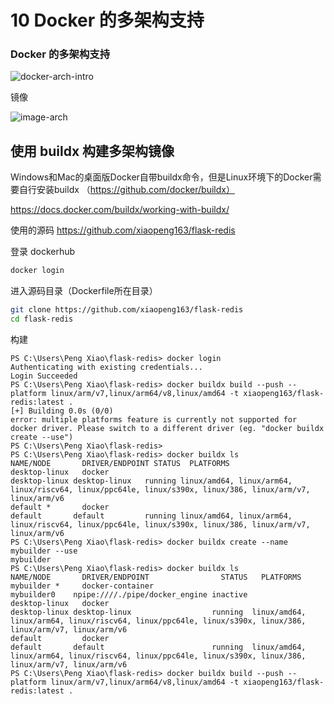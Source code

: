 # 10 Docker 的多架构支持

### Docker 的多架构支持

![docker-arch-intro](https://dockertips.readthedocs.io/en/latest/_images/docker-arch-intro.png)

镜像

![image-arch](https://dockertips.readthedocs.io/en/latest/_images/image-arch.PNG)

## 使用 buildx 构建多架构镜像

Windows和Mac的桌面版Docker自带buildx命令，但是Linux环境下的Docker需要自行安装buildx （https://github.com/docker/buildx）

https://docs.docker.com/buildx/working-with-buildx/

使用的源码 https://github.com/xiaopeng163/flask-redis

登录 dockerhub

```bash
docker login
```

进入源码目录（Dockerfile所在目录）

```bash
git clone https://github.com/xiaopeng163/flask-redis
cd flask-redis
```

构建

```
PS C:\Users\Peng Xiao\flask-redis> docker login
Authenticating with existing credentials...
Login Succeeded
PS C:\Users\Peng Xiao\flask-redis> docker buildx build --push --platform linux/arm/v7,linux/arm64/v8,linux/amd64 -t xiaopeng163/flask-redis:latest .
[+] Building 0.0s (0/0)
error: multiple platforms feature is currently not supported for docker driver. Please switch to a different driver (eg. "docker buildx create --use")
PS C:\Users\Peng Xiao\flask-redis>
PS C:\Users\Peng Xiao\flask-redis> docker buildx ls
NAME/NODE       DRIVER/ENDPOINT STATUS  PLATFORMS
desktop-linux   docker
desktop-linux desktop-linux   running linux/amd64, linux/arm64, linux/riscv64, linux/ppc64le, linux/s390x, linux/386, linux/arm/v7, linux/arm/v6
default *       docker
default       default         running linux/amd64, linux/arm64, linux/riscv64, linux/ppc64le, linux/s390x, linux/386, linux/arm/v7, linux/arm/v6
PS C:\Users\Peng Xiao\flask-redis> docker buildx create --name mybuilder --use
mybuilder
PS C:\Users\Peng Xiao\flask-redis> docker buildx ls
NAME/NODE       DRIVER/ENDPOINT                STATUS   PLATFORMS
mybuilder *     docker-container
mybuilder0    npipe:////./pipe/docker_engine inactive
desktop-linux   docker
desktop-linux desktop-linux                  running  linux/amd64, linux/arm64, linux/riscv64, linux/ppc64le, linux/s390x, linux/386, linux/arm/v7, linux/arm/v6
default         docker
default       default                        running  linux/amd64, linux/arm64, linux/riscv64, linux/ppc64le, linux/s390x, linux/386, linux/arm/v7, linux/arm/v6
PS C:\Users\Peng Xiao\flask-redis> docker buildx build --push --platform linux/arm/v7,linux/arm64/v8,linux/amd64 -t xiaopeng163/flask-redis:latest .
```

